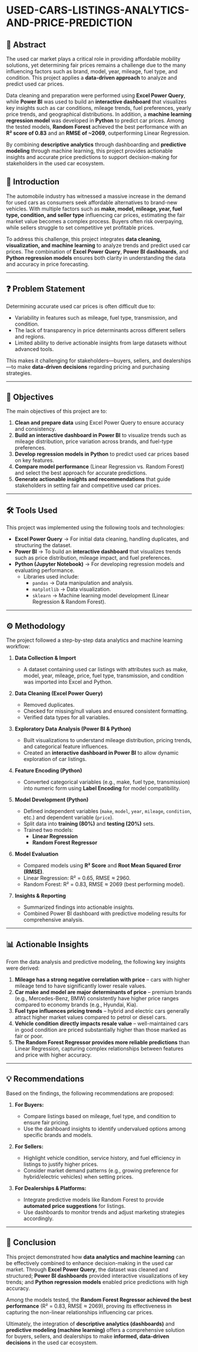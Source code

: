 # USED-CARS-LISTINGS-ANALYTICS-AND-PRICE-PREDICTION

## 📑 Abstract

The used car market plays a critical role in providing affordable mobility solutions, yet determining fair prices remains a challenge due to the many influencing factors such as brand, model, year, mileage, fuel type, and condition. This project applies a **data-driven approach** to analyze and predict used car prices.

Data cleaning and preparation were performed using **Excel Power Query**, while **Power BI** was used to build an **interactive dashboard** that visualizes key insights such as car conditions, mileage trends, fuel preferences, yearly price trends, and geographical distributions. In addition, a **machine learning regression model** was developed in **Python** to predict car prices. Among the tested models, **Random Forest** achieved the best performance with an **R² score of 0.83** and an **RMSE of ~2069**, outperforming Linear Regression.

By combining **descriptive analytics** through dashboarding and **predictive modeling** through machine learning, this project provides actionable insights and accurate price predictions to support decision-making for stakeholders in the used car ecosystem.

## 📖 Introduction  

The automobile industry has witnessed a massive increase in the demand for used cars as consumers seek affordable alternatives to brand-new vehicles. With multiple factors such as **make, model, mileage, year, fuel type, condition, and seller type** influencing car prices, estimating the fair market value becomes a complex process. Buyers often risk overpaying, while sellers struggle to set competitive yet profitable prices.  

To address this challenge, this project integrates **data cleaning, visualization, and machine learning** to analyze trends and predict used car prices. The combination of **Excel Power Query**, **Power BI dashboards**, and **Python regression models** ensures both clarity in understanding the data and accuracy in price forecasting.  

---

## ❓ Problem Statement  

Determining accurate used car prices is often difficult due to:  
- Variability in features such as mileage, fuel type, transmission, and condition.  
- The lack of transparency in price determinants across different sellers and regions.  
- Limited ability to derive actionable insights from large datasets without advanced tools.  

This makes it challenging for stakeholders—buyers, sellers, and dealerships—to make **data-driven decisions** regarding pricing and purchasing strategies.  

---

## 🎯 Objectives  

The main objectives of this project are to:  

1. **Clean and prepare data** using Excel Power Query to ensure accuracy and consistency.  
2. **Build an interactive dashboard in Power BI** to visualize trends such as mileage distribution, price variation across brands, and fuel-type preferences.  
3. **Develop regression models in Python** to predict used car prices based on key features.  
4. **Compare model performance** (Linear Regression vs. Random Forest) and select the best approach for accurate predictions.  
5. **Generate actionable insights and recommendations** that guide stakeholders in setting fair and competitive used car prices.  

---

## 🛠️ Tools Used  

This project was implemented using the following tools and technologies:  

- **Excel Power Query** → For initial data cleaning, handling duplicates, and structuring the dataset.  
- **Power BI** → To build an **interactive dashboard** that visualizes trends such as price distribution, mileage impact, and fuel preferences.  
- **Python (Jupyter Notebook)** → For developing regression models and evaluating performance.  
  - Libraries used include:  
    - `pandas` → Data manipulation and analysis.  
    - `matplotlib` → Data visualization.  
    - `sklearn` → Machine learning model development (Linear Regression & Random Forest).  

---

## ⚙️ Methodology  

The project followed a step-by-step data analytics and machine learning workflow:  

1. **Data Collection & Import**  
   - A dataset containing used car listings with attributes such as make, model, year, mileage, price, fuel type, transmission, and condition was imported into Excel and Python.  

2. **Data Cleaning (Excel Power Query)**  
   - Removed duplicates.  
   - Checked for missing/null values and ensured consistent formatting.  
   - Verified data types for all variables.  

3. **Exploratory Data Analysis (Power BI & Python)**  
   - Built visualizations to understand mileage distribution, pricing trends, and categorical feature influences.  
   - Created an **interactive dashboard in Power BI** to allow dynamic exploration of car listings.  

4. **Feature Encoding (Python)**  
   - Converted categorical variables (e.g., make, fuel type, transmission) into numeric form using **Label Encoding** for model compatibility.  

5. **Model Development (Python)**  
   - Defined independent variables (`make`, `model`, `year`, `mileage`, `condition`, etc.) and dependent variable (`price`).  
   - Split data into **training (80%)** and **testing (20%)** sets.  
   - Trained two models:  
     - **Linear Regression**  
     - **Random Forest Regressor**  

6. **Model Evaluation**  
   - Compared models using **R² Score** and **Root Mean Squared Error (RMSE)**.  
   - Linear Regression: R² = 0.65, RMSE ≈ 2960.  
   - Random Forest: R² = 0.83, RMSE ≈ 2069 (best performing model).  

7. **Insights & Reporting**  
   - Summarized findings into actionable insights.  
   - Combined Power BI dashboard with predictive modeling results for comprehensive analysis.  

---

## 📊 Actionable Insights  

From the data analysis and predictive modeling, the following key insights were derived:  

1. **Mileage has a strong negative correlation with price** – cars with higher mileage tend to have significantly lower resale values.  
2. **Car make and model are major determinants of price** – premium brands (e.g., Mercedes-Benz, BMW) consistently have higher price ranges compared to economy brands (e.g., Hyundai, Kia).  
3. **Fuel type influences pricing trends** – hybrid and electric cars generally attract higher market values compared to petrol or diesel cars.  
4. **Vehicle condition directly impacts resale value** – well-maintained cars in good condition are priced substantially higher than those marked as fair or poor.  
5. **The Random Forest Regressor provides more reliable predictions** than Linear Regression, capturing complex relationships between features and price with higher accuracy.  

---

## 💡 Recommendations  

Based on the findings, the following recommendations are proposed:  

1. **For Buyers:**  
   - Compare listings based on mileage, fuel type, and condition to ensure fair pricing.  
   - Use the dashboard insights to identify undervalued options among specific brands and models.  

2. **For Sellers:**  
   - Highlight vehicle condition, service history, and fuel efficiency in listings to justify higher prices.  
   - Consider market demand patterns (e.g., growing preference for hybrid/electric vehicles) when setting prices.  

3. **For Dealerships & Platforms:**  
   - Integrate predictive models like Random Forest to provide **automated price suggestions** for listings.  
   - Use dashboards to monitor trends and adjust marketing strategies accordingly.  

---

## 🏁 Conclusion  

This project demonstrated how **data analytics and machine learning** can be effectively combined to enhance decision-making in the used car market. Through **Excel Power Query**, the dataset was cleaned and structured; **Power BI dashboards** provided interactive visualizations of key trends; and **Python regression models** enabled price predictions with high accuracy.  

Among the models tested, the **Random Forest Regressor achieved the best performance** (R² = 0.83, RMSE ≈ 2069), proving its effectiveness in capturing the non-linear relationships influencing car prices.  

Ultimately, the integration of **descriptive analytics (dashboards)** and **predictive modeling (machine learning)** offers a comprehensive solution for buyers, sellers, and dealerships to make **informed, data-driven decisions** in the used car ecosystem.  
